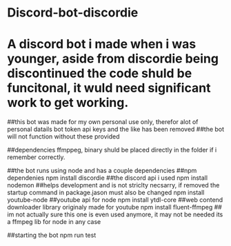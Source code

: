 # Discord-bot-discordie
# A discord bot i made when i was younger, aside from discordie being discontinued the code shuld be funcitonal, it wuld need significant work to get working.

##this bot was made for my own personal use only, therefor alot of personal datails bot token api keys and the like has been removed
##the bot will not function without these provided

##dependencies
ffmppeg, binary shuld be placed directly in the folder if i remember correctly.


##the bot runs using node and has a couple dependencies
##npm dependenies
npm install discordie  ##the discord api i used
npm install nodemon ##helps development and is not striclty necsarry, if removed the startup command in package.jason must also be changed
npm install youtube-node ##youtube api for node
npm install ytdl-core ##web contend downloader library originaly made for youtube
npm install fluent-ffmpeg ## im not actually sure this one is even used anymore, it may not be needed its a ffmpeg lib for node in any case

##starting the bot
npm run test
